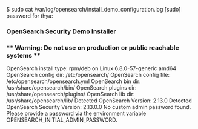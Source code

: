 


$ sudo cat /var/log/opensearch/install_demo_configuration.log
[sudo] password for thya:
### OpenSearch Security Demo Installer
### ** Warning: Do not use on production or public reachable systems **
OpenSearch install type: rpm/deb on Linux 6.8.0-57-generic amd64
OpenSearch config dir: /etc/opensearch/
OpenSearch config file: /etc/opensearch/opensearch.yml
OpenSearch bin dir: /usr/share/opensearch/bin/
OpenSearch plugins dir: /usr/share/opensearch/plugins/
OpenSearch lib dir: /usr/share/opensearch/lib/
Detected OpenSearch Version: 2.13.0
Detected OpenSearch Security Version: 2.13.0.0
No custom admin password found. Please provide a password via the environment variable OPENSEARCH_INITIAL_ADMIN_PASSWORD.